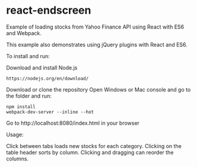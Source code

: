 # react-endscreen
Example of loading stocks from Yahoo Finance API using React with ES6 and Webpack.

This example also demonstrates using jQuery plugins with React and ES6.

To install and run:

Download and install Node.js
```
https://nodejs.org/en/download/
```

Download or clone the repository
Open Windows or Mac console and go to the folder and run:
```
npm install
webpack-dev-server --inline --hot
```

Go to http://localhost:8080/index.html in your browser

Usage:

Click between tabs loads new stocks for each category.
Clicking on the table header sorts by column.
Clicking and dragging can reorder the columns.
